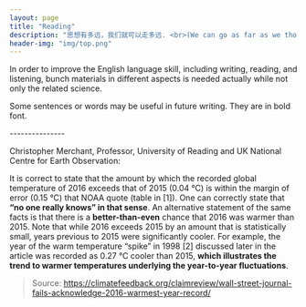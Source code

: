 ```yaml
---
layout: page 
title: "Reading" 
description: "思想有多远，我们就可以走多远. <br>(We can go as far as we thought)" 
header-img: "img/top.png" 
---
```


In order to improve the English language skill, including writing, reading, and listening, bunch materials in different aspects is needed actually while not only the related science. 

Some sentences or words may be useful in future writing. They are in bold font.

*---------------*

Christopher Merchant, Professor, University of Reading and UK National Centre for Earth Observation:

It is correct to state that the amount by which the recorded global temperature of 2016 exceeds that of 2015 (0.04 °C) is within the margin of error (0.15 °C) that NOAA quote (table in [1]). One can correctly state that **“no one really knows” in that sense**. An alternative statement of the same facts is that there is a **better-than-even** chance that 2016 was warmer than 2015. Note that while 2016 exceeds 2015 by an amount that is statistically small, years previous to 2015 were significantly cooler. For example, the year of the warm temperature “spike” in 1998 [2] discussed later in the article was recorded as 0.27 °C cooler than 2015, **which illustrates the trend to warmer temperatures underlying the year-to-year fluctuations**.

> Source: https://climatefeedback.org/claimreview/wall-street-journal-fails-acknowledge-2016-warmest-year-record/